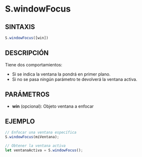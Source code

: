 # S.windowFocus

## SINTAXIS
```javascript
S.windowFocus([win])
```

## DESCRIPCIÓN
Tiene dos comportamientos:
- Si se indica la ventana la pondrá en primer plano.
- Si no se pasa ningún parámetro te devolverá la ventana activa.

## PARÁMETROS
- **win** (opcional): Objeto ventana a enfocar

## EJEMPLO
```javascript
// Enfocar una ventana específica
S.windowFocus(miVentana);

// Obtener la ventana activa
let ventanaActiva = S.windowFocus();
```